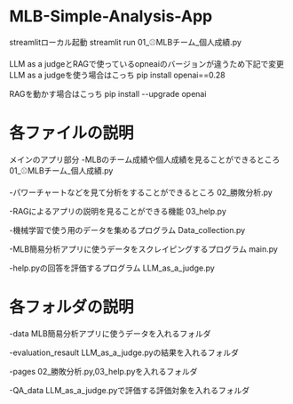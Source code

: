 # MLB-Simple-Analysis-App

streamlitローカル起動
streamlit run 01_⚾MLBチーム_個人成績.py

LLM as a judgeとRAGで使っているopneaiのバージョンが違うため下記で変更
LLM as a judgeを使う場合はこっち
pip install openai==0.28

RAGを動かす場合はこっち
pip install --upgrade openai

# 各ファイルの説明
メインのアプリ部分
-MLBのチーム成績や個人成績を見ることができるところ
01_⚾MLBチーム_個人成績.py

-パワーチャートなどを見て分析をすることができるところ
02_勝敗分析.py

-RAGによるアプリの説明を見ることができる機能
03_help.py

-機械学習で使う用のデータを集めるプログラム
Data_collection.py

-MLB簡易分析アプリに使うデータをスクレイピングするプログラム
main.py

-help.pyの回答を評価するプログラム
LLM_as_a_judge.py

# 各フォルダの説明
-data
MLB簡易分析アプリに使うデータを入れるフォルダ

-evaluation_resault
LLM_as_a_judge.pyの結果を入れるフォルダ

-pages
02_勝敗分析.py,03_help.pyを入れるフォルダ

-QA_data
LLM_as_a_judge.pyで評価する評価対象を入れるフォルダ

